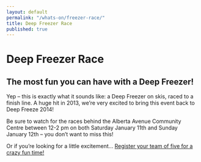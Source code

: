 ```yaml
---
layout: default
permalink: "/whats-on/freezer-race/"
title: Deep Freezer Race
published: true
---
```


# Deep Freezer Race

## The most fun you can have with a Deep Freezer!

Yep – this is exactly what it sounds like: a Deep Freezer on skis, raced to a finish line. A huge hit in 2013, we’re very excited to bring this event back to Deep Freeze 2014!

Be sure to watch for the races behind the Alberta Avenue Community Centre between 12-2 pm on both Saturday January 11th and Sunday January 12th – you don’t want to miss this!

Or if you’re looking for a little excitement... [Register your team of five for a crazy fun time!](/whats-on/freezer-race/apply/)
